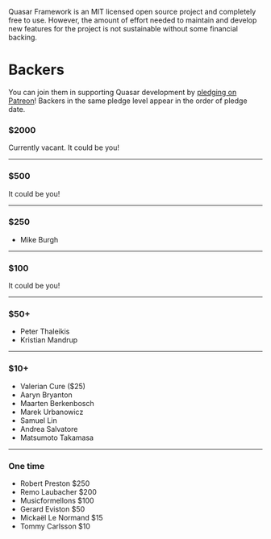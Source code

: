 Quasar Framework is an MIT licensed open source project and completely free to use. However, the amount of effort needed to maintain and develop new features for the project is not sustainable without some financial backing.

# Backers

You can join them in supporting Quasar development by [pledging on Patreon](https://www.patreon.com/quasarframework)! Backers in the same pledge level appear in the order of pledge date.

### $2000

Currently vacant. It could be you!

---

### $500

It could be you!

---

### $250

- Mike Burgh

---

### $100

It could be you!

---

### $50+

- Peter Thaleikis
- Kristian Mandrup

---

### $10+

- Valerian Cure ($25)
- Aaryn Bryanton
- Maarten Berkenbosch
- Marek Urbanowicz
- Samuel Lin
- Andrea Salvatore
- Matsumoto Takamasa

---

### One time

- Robert Preston $250
- Remo Laubacher $200
- Musicformellons $100
- Gerard Eviston $50
- Mickaël Le Normand $15
- Tommy Carlsson $10
